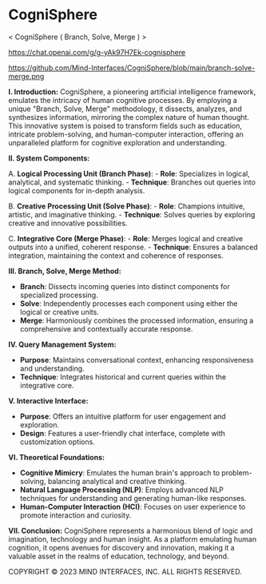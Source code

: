 # CogniSphere
&lt; CogniSphere ( Branch, Solve, Merge ) >

https://chat.openai.com/g/g-yAk97H7Ek-cognisphere

https://github.com/Mind-Interfaces/CogniSphere/blob/main/branch-solve-merge.png

**I. Introduction:**
   CogniSphere, a pioneering artificial intelligence framework, emulates the intricacy of human cognitive processes. By employing a unique "Branch, Solve, Merge" methodology, it dissects, analyzes, and synthesizes information, mirroring the complex nature of human thought. This innovative system is poised to transform fields such as education, intricate problem-solving, and human-computer interaction, offering an unparalleled platform for cognitive exploration and understanding.

**II. System Components:**

   A. **Logical Processing Unit (Branch Phase)**:
      - **Role**: Specializes in logical, analytical, and systematic thinking.
      - **Technique**: Branches out queries into logical components for in-depth analysis.

   B. **Creative Processing Unit (Solve Phase)**:
      - **Role**: Champions intuitive, artistic, and imaginative thinking.
      - **Technique**: Solves queries by exploring creative and innovative possibilities.
      
   C. **Integrative Core (Merge Phase)**:
      - **Role**: Merges logical and creative outputs into a unified, coherent response.
      - **Technique**: Ensures a balanced integration, maintaining the context and coherence of responses.

**III. Branch, Solve, Merge Method:**
   - **Branch**: Dissects incoming queries into distinct components for specialized processing.
   - **Solve**: Independently processes each component using either the logical or creative units.
   - **Merge**: Harmoniously combines the processed information, ensuring a comprehensive and contextually accurate response.

**IV. Query Management System:**
   - **Purpose**: Maintains conversational context, enhancing responsiveness and understanding.
   - **Technique**: Integrates historical and current queries within the integrative core.

**V. Interactive Interface:**
   - **Purpose**: Offers an intuitive platform for user engagement and exploration.
   - **Design**: Features a user-friendly chat interface, complete with customization options.

**VI. Theoretical Foundations:**
   - **Cognitive Mimicry**: Emulates the human brain's approach to problem-solving, balancing analytical and creative thinking.
   - **Natural Language Processing (NLP)**: Employs advanced NLP techniques for understanding and generating human-like responses.
   - **Human-Computer Interaction (HCI)**: Focuses on user experience to promote interaction and curiosity.

**VII. Conclusion:**
CogniSphere represents a harmonious blend of logic and imagination, technology and human insight. As a platform emulating human cognition, it opens avenues for discovery and innovation, making it a valuable asset in the realms of education, technology, and beyond.

COPYRIGHT © 2023 MIND INTERFACES, INC. ALL RIGHTS RESERVED.
